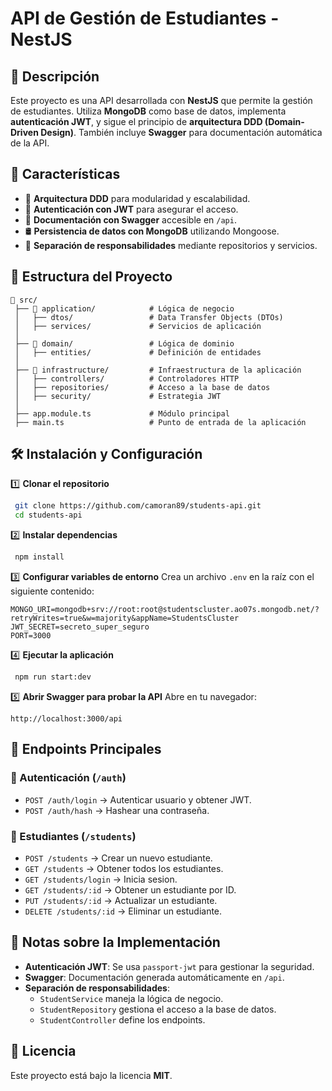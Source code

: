 # API de Gestión de Estudiantes - NestJS

## 📌 Descripción

Este proyecto es una API desarrollada con **NestJS** que permite la gestión de estudiantes. Utiliza **MongoDB** como base de datos, implementa **autenticación JWT**, y sigue el principio de **arquitectura DDD (Domain-Driven Design)**. También incluye **Swagger** para documentación automática de la API.

## 🚀 Características

- 📂 **Arquitectura DDD** para modularidad y escalabilidad.
- 🔐 **Autenticación con JWT** para asegurar el acceso.
- 📄 **Documentación con Swagger** accesible en `/api`.
- 🛢️ **Persistencia de datos con MongoDB** utilizando Mongoose.
- 📑 **Separación de responsabilidades** mediante repositorios y servicios.

## 📁 Estructura del Proyecto

```
📂 src/
 ├── 📂 application/            # Lógica de negocio
 │   ├── dtos/                 # Data Transfer Objects (DTOs)
 │   ├── services/             # Servicios de aplicación
 │
 ├── 📂 domain/                 # Lógica de dominio
 │   ├── entities/             # Definición de entidades
 │
 ├── 📂 infrastructure/         # Infraestructura de la aplicación
 │   ├── controllers/          # Controladores HTTP
 │   ├── repositories/         # Acceso a la base de datos
 │   ├── security/             # Estrategia JWT
 │
 ├── app.module.ts             # Módulo principal
 ├── main.ts                   # Punto de entrada de la aplicación
```

## 🛠️ Instalación y Configuración

1️⃣ **Clonar el repositorio**

```bash
 git clone https://github.com/camoran89/students-api.git
 cd students-api
```

2️⃣ **Instalar dependencias**

```bash
 npm install
```

3️⃣ **Configurar variables de entorno**
Crea un archivo `.env` en la raíz con el siguiente contenido:

```env
MONGO_URI=mongodb+srv://root:root@studentscluster.ao07s.mongodb.net/?retryWrites=true&w=majority&appName=StudentsCluster
JWT_SECRET=secreto_super_seguro
PORT=3000
```

4️⃣ **Ejecutar la aplicación**

```bash
 npm run start:dev
```

5️⃣ **Abrir Swagger para probar la API**
Abre en tu navegador:

```
http://localhost:3000/api
```

## 🔑 Endpoints Principales

### 📌 Autenticación (`/auth`)

- `POST /auth/login` → Autenticar usuario y obtener JWT.
- `POST /auth/hash` → Hashear una contraseña.

### 📌 Estudiantes (`/students`)

- `POST /students` → Crear un nuevo estudiante.
- `GET /students` → Obtener todos los estudiantes.
- `GET /students/login` → Inicia sesion.
- `GET /students/:id` → Obtener un estudiante por ID.
- `PUT /students/:id` → Actualizar un estudiante.
- `DELETE /students/:id` → Eliminar un estudiante.

## 📜 Notas sobre la Implementación

- **Autenticación JWT**: Se usa `passport-jwt` para gestionar la seguridad.
- **Swagger**: Documentación generada automáticamente en `/api`.
- **Separación de responsabilidades**:
  - `StudentService` maneja la lógica de negocio.
  - `StudentRepository` gestiona el acceso a la base de datos.
  - `StudentController` define los endpoints.

## 📄 Licencia

Este proyecto está bajo la licencia **MIT**.

